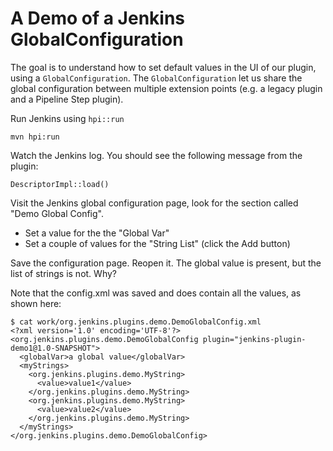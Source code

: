 A Demo of a Jenkins GlobalConfiguration
====

The goal is to understand how to set default values in the UI of our
plugin, using a `GlobalConfiguration`. The `GlobalConfiguration` let
us share the global configuration between multiple extension points
(e.g. a legacy plugin and a Pipeline Step plugin).

Run Jenkins using `hpi::run`

```
mvn hpi:run
```

Watch the Jenkins log. You should see the following message from the
plugin:


```
DescriptorImpl::load()
```

Visit the Jenkins global configuration page, look for the section called
"Demo Global Config".

* Set a value for the the "Global Var"
* Set a couple of values for the "String List" (click the Add button)

Save the configuration page. Reopen it. The global value is present,
but the list of strings is not. Why?

Note that the config.xml was saved and does contain all the values,
as shown here:

```
$ cat work/org.jenkins.plugins.demo.DemoGlobalConfig.xml
<?xml version='1.0' encoding='UTF-8'?>
<org.jenkins.plugins.demo.DemoGlobalConfig plugin="jenkins-plugin-demo1@1.0-SNAPSHOT">
  <globalVar>a global value</globalVar>
  <myStrings>
    <org.jenkins.plugins.demo.MyString>
      <value>value1</value>
    </org.jenkins.plugins.demo.MyString>
    <org.jenkins.plugins.demo.MyString>
      <value>value2</value>
    </org.jenkins.plugins.demo.MyString>
  </myStrings>
</org.jenkins.plugins.demo.DemoGlobalConfig>
```
